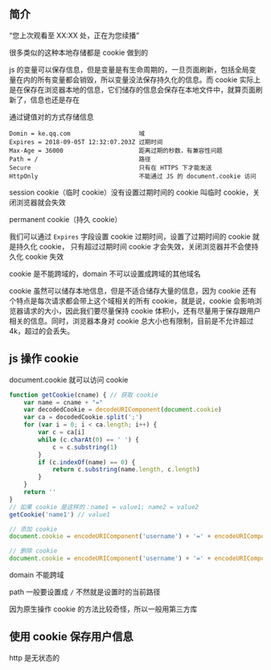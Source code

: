 ## 简介

“您上次观看至 XX:XX 处，正在为您续播” 

很多类似的这种本地存储都是 cookie 做到的

js 的变量可以保存信息，但是变量是有生命周期的，一旦页面刷新，包括全局变量在内的所有变量都会销毁，所以变量没法保存持久化的信息。而 cookie 实际上是在保存在浏览器本地的信息，它们储存的信息会保存在本地文件中，就算页面刷新了，信息也还是存在

通过键值对的方式存储信息

```
Domin = ke.qq.com					域
Expires = 2018-09-05T 12:32:07.203Z 过期时间
Max-Age = 36000  					距离过期的秒数，有兼容性问题
Path = /							路径
Secure								只有在 HTTPS 下才能发送
HttpOnly							不能通过 JS 的 document.cookie 访问
```

session cookie（临时 cookie）没有设置过期时间的 cookie 叫临时 cookie，关闭浏览器就会失效

permanent cookie（持久 cookie）

我们可以通过 `Expires` 字段设置 cookie 过期时间，设置了过期时间的 cookie 就是持久化 cookie， 只有超过过期时间 cookie 才会失效，关闭浏览器并不会使持久化 cookie 失效

cookie 是不能跨域的，domain 不可以设置成跨域的其他域名

cookie 虽然可以储存本地信息，但是不适合储存大量的信息，因为 cookie 还有个特点是每次请求都会带上这个域相关的所有 cookie，就是说，cookie 会影响浏览器请求的大小，因此我们要尽量保持 cookie 体积小，还有尽量用于保存跟用户相关的信息。同时，浏览器本身对 cookie 总大小也有限制，目前是不允许超过 4k，超过的会丢失。

## js 操作 cookie

document.cookie 就可以访问 cookie

```js
function getCookie(cname) { // 获取 cookie
    var name = cname + "="
    var decodedCookie = decodeURIComponent(document.cookie)
    var ca = docodedCookie.split(';')
    for (var i = 0; i < ca.length; i++) {
        var c = ca[i]
        while (c.charAt(0) == ' ') {
            c = c.substring(1)
        }
        if (c.indexOf(name) == 0) {
            return c.substring(name.length, c.length)
        }
    }
    return ''
}
// 如果 cookie 是这样的：name1 = value1; name2 = value2
getCookie('name1') // value1

// 添加 cookie
document.cookie = encodeURIComponent('username') + '=' + encodeURIComponent('mike') + ';' + 'domain=ke.qq.com' + '; expires=' + new Date('2019-1-1')

// 删除 cookie
document.cookie = encodeURIComponent('username') + '=' + encodeURIComponent('mike') + ';' + 'domain=ke.qq.com' + '; expires=' + new Date(0) // 1970-1-1,给一个过期时间就可以删除 cookie
```

domain 不能跨域

path 一般要设置成 `/` 不然就是设置时的当前路径

因为原生操作 cookie 的方法比较奇怪，所以一般用第三方库

## 使用 cookie 保存用户信息

http 是无状态的